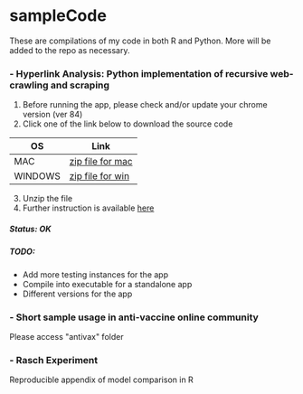 # sampleCode

These are compilations of my code in both R and Python. More will be added to the repo as necessary. 

### - Hyperlink Analysis: Python implementation of recursive web-crawling and scraping
1. Before running the app, please check and/or update your chrome version (ver 84)
2. Click one of the link below to download the source code

OS            | Link
------------- | -------------
MAC           | [zip file for mac](https://github.com/jksinamo/sampleCode/releases/download/v.1.0/WebCrawl_v2_85_mac.zip)
WINDOWS       | [zip file for win](https://github.com/jksinamo/sampleCode/releases/download/v.1.0/WebCrawl_v2-85_win.zip)

3. Unzip the file 
4. Further instruction is available [here](https://github.com/jksinamo/sampleCode/blob/experimental/Hyperlink%20Analysis/README.md#webcrawler)

##### Status: OK

##### TODO:
- Add more testing instances for the app
- Compile into executable for a standalone app
- Different versions for the app

### - Short sample usage in anti-vaccine online community 
Please access "antivax" folder

### - Rasch Experiment
Reproducible appendix of model comparison in R 

